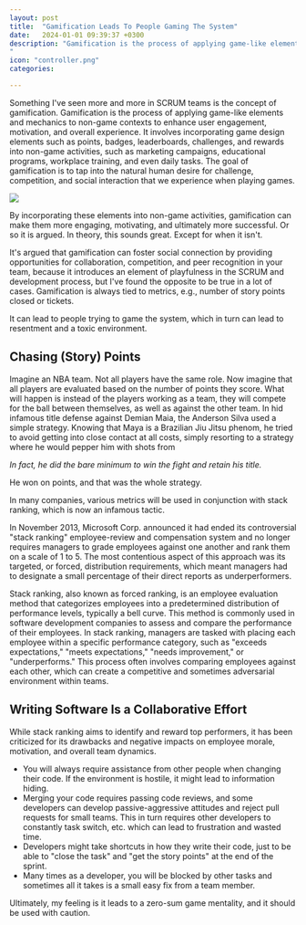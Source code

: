 ```yaml
---
layout: post
title:  "Gamification Leads To People Gaming The System"
date:   2024-01-01 09:39:37 +0300
description: "Gamification is the process of applying game-like elements and mechanics to non-game contexts to enhance user engagement, motivation, and overall experience. It involves incorporating game design elements such as points, badges, leaderboards, challenges, and rewards into non-game activities, such as marketing campaigns, educational programs, workplace training, and even daily tasks. The goal of gamification is to tap into the natural human desire for challenge, competition, and social interaction that we experience when playing games. 
"
icon: "controller.png"
categories: 

---
```

Something I've seen more and more in SCRUM teams is the concept of gamification. Gamification is the process of applying game-like elements and mechanics to non-game contexts to enhance user engagement, motivation, and overall experience. It involves incorporating game design elements such as points, badges, leaderboards, challenges, and rewards into non-game activities, such as marketing campaigns, educational programs, workplace training, and even daily tasks. The goal of gamification is to tap into the natural human desire for challenge, competition, and social interaction that we experience when playing games. 

<img src="stack.png" class="img" />

By incorporating these elements into non-game activities, gamification can make them more engaging, motivating, and ultimately more successful. Or so it is argued.
In theory, this sounds great. Except for when it isn't.

It's argued that gamification can foster social connection by providing opportunities for collaboration, competition, and peer recognition in your team, because it introduces an element of playfulness in the SCRUM and development process, but I've found the opposite to be true in a lot of cases. Gamification is always tied to metrics, e.g., number of story points closed or tickets.

It can lead to people trying to game the system, which in turn can lead to resentment and a toxic environment.

## Chasing (Story) Points

Imagine an NBA team. Not all players have the same role. Now imagine that all players are evaluated based on the number of points they score. What will happen is instead of the players working as a team, they will compete for the ball between themselves, as well as against the other team. In hid infamous title defense against Demian Maia, the Anderson Silva used a simple strategy. Knowing that Maya is a Brazilian Jiu Jitsu phenom, he tried to avoid getting into close contact at all costs, simply resorting to a strategy where he would pepper him with shots from 

*In fact, he did the bare minimum to win the fight and retain his title.*

He won on points, and that was the whole strategy.

In many companies, various metrics will be used in conjunction with stack ranking, which is now an infamous tactic.  

In November 2013, Microsoft Corp. announced it had ended its controversial "stack ranking" employee-review and compensation system and no longer requires managers to grade employees against one another and rank them on a scale of 1 to 5. The most contentious aspect of this approach was 
its targeted, or forced, distribution requirements, which meant managers had to designate a small percentage of their direct reports as underperformers.

Stack ranking, also known as forced ranking, is an employee evaluation method that categorizes employees into a predetermined distribution of performance levels, typically a bell curve. This method is commonly used in software development companies to assess and compare the performance of their employees. In stack ranking, managers are tasked with placing each employee within a specific performance category, such as "exceeds expectations," "meets expectations," "needs improvement," or "underperforms." This process often involves comparing employees against each other, which can create a competitive and sometimes adversarial environment within teams.

## Writing Software Is a Collaborative Effort

While stack ranking aims to identify and reward top performers, it has been criticized for its drawbacks and negative impacts on employee morale, motivation, and overall team dynamics.

* You will always require assistance from other people when changing their code. If the environment is hostile, it might lead to information hiding.
* Merging your code requires passing code reviews, and some developers can develop passive-aggressive attitudes and reject pull requests for small teams. This in turn requires other developers to constantly task switch, etc. which can lead to frustration and wasted time.
* Developers might take shortcuts in how they write their code, just to be able to "close the task" and "get the story points" at the end of the sprint.
* Many times as a developer, you will be blocked by other tasks and sometimes all it takes is a small easy fix from a team member. 

Ultimately, my feeling is it leads to a zero-sum game mentality, and it should be used with caution.
